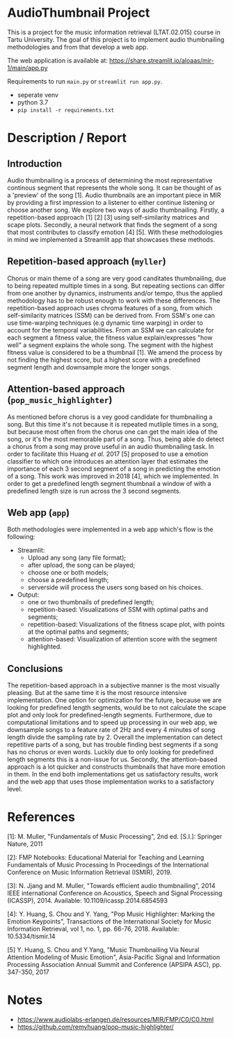 # AudioThumbnail Project

This is a project for the music information retrieval (LTAT.02.015) course in Tartu University. The goal of this project is to implement audio thumbnailing methodologies and from that develop a web app. 

The web application is available at: https://share.streamlit.io/aloaas/mir-1/main/app.py 

Requirements to run ```main.py``` or ```streamlit run app.py```.
- seperate venv
- python 3.7
- ```pip install -r requirements.txt```

# Description / Report 
## Introduction

Audio thumbnailing is a process of determining the most representative continous segment that represents the whole song. It can be thought of as a 'preview' of the song [1]. Audio thumbnails are an important piece in MIR by providing a first impression to a listener to either continue listening or choose another song. We explore two ways of audio thumbnailing. Firstly, a repetition-based approach [1] [2] [3] using self-similarity matrices and scape plots. Secondly, a neural network that finds the segment of a song that most contributes to classify emotion [4] [5]. With these methodologies in mind we implemented a Streamlit app that showcases these methods. 

## Repetition-based approach (```myller```)

Chorus or main theme of a song are very good canditates thumbnailing, due to being repeated multiple times in a song. But repeating sections can differ from one another by dynamics, instruments and/or tempo, thus the applied methodology has to be robust enough to work with these differences. The repetition-based approach uses chroma features of a song, from which self-similarity matrices (SSM) can be derived from. From SSM's one can use time-warping techniques (e.g dynamic time warping) in order to account for the temporal variabilities. From an SSM we can calculate for each segment a fitness value, the fitness value explain/expresses "how well" a segment explains the whole song. The segment with the highest fitness value is considered to be a thumbnail [1]. We amend the process by not finding the highest score, but a highest score with a predefined segment length and downsample more the longer songs. 

## Attention-based approach (```pop_music_highlighter```)

As mentioned before chorus is a vey good candidate for thumbnailing a song. But this time it's not because it is repeated mutliple times in a song, but because most often from the chorus one can get the main idea of the song, or it's the most memorable part of a song. Thus, being able do detect a chorus from a song may prove useful in an audio thumbnailing task. In order to facilitate this Huang <i> et al. </i> 2017 [5] proposed to use a emotion classifier to which one introduces an attention layer that estimates the importance of each 3 second segment of a song in predicting the emotion of a song. This work was improved in 2018 [4], which we implemented. In order to get a predefined length segment thumbnail a window of with a predefined length size is run across the 3 second segments. 

## Web app (```app```)

Both methodologies were implemented in a web app which's flow is the following:

- Streamlit:
  - Upload any song (any file format);
  - after upload, the song can be played;
  - choose one or both models;
  - choose a predefined length;
  - serverside will process the users song based on his choices.
- Output:
  - one or two thumbnails of predefined length;
  - repetition-based: Visualizations of SSM with optimal paths and segments;
  - repetition-based: Visualizations of the fitness scape plot, with points at the optimal paths and segments;
  - attention-based: Visualization of attention score with the segment highlighted.


## Conclusions 

The repetition-based approach in a subjective manner is the most visually pleasing. But at the same time it is the most resource intensive implementation. One option for optimization for the future, because we are looking for predefined length segments, would be to not calculate the scape plot and only look for predefined-length segments. Furthermore, due to computational limitations and to speed up processing in our web app, we downsample songs to a feature rate of 2Hz and every 4 minutes of song length divide the sampling rate by 2. Overall the implementation can detect repetitive parts of a song, but has trouble finding best segments if a song has no chorus or even words. Luckily due to only looking for predefined length segments this is a non-issue for us. Secondly, the attention-based approach is a lot quicker and constructs thumbnails that have more emotion in them. In the end both implementations get us satisfactory results, work and the web app that uses those implementation works to a satisfactory level. 

# References 

[1]: M. Muller, "Fundamentals of Music Processing", 2nd ed. [S.I.]: Springer Nature, 2011 

[2]: FMP Notebooks: Educational Material for Teaching and Learning Fundamentals of Music Processing In Proceedings of the International Conference on Music Information Retrieval (ISMIR), 2019. 

[3]: N. Jjang and M. Muller, "Towards efficient audio thumbnailing", 2014 IEEE international Conference on Acoustics, Speech and Signal Processing (ICASSP), 2014. Available: 10.1109/icassp.2014.6854593

[4]: Y. Huang, S. Chou and Y. Yang, "Pop Music Highlighter: Marking the Emotion Keypoints", Transactions of the International Society for Music Information Retrieval, vol 1, no. 1, pp. 66-76, 2018. Available: 10.5334/tismir.14

[5] Y. Huang, S. Chou and Y.Yang, "Music Thumbnailing Via Neural Attention Modeling of Music Emotion", Asia-Pacific Signal and Information Processing Association Annual Summit and Conference (APSIPA ASC), pp. 347-350, 2017

# Notes

- https://www.audiolabs-erlangen.de/resources/MIR/FMP/C0/C0.html
- https://github.com/remyhuang/pop-music-highlighter/
